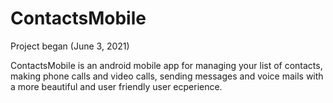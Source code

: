 # ContactsMobile

Project began (June 3, 2021)

ContactsMobile is an android mobile app for managing your list of contacts, making phone calls and video calls, sending messages and voice mails with a more beautiful and user friendly user ecperience.
